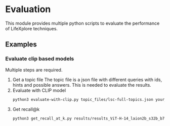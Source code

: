 # Evaluation

This module provides multiple python scripts to evaluate the performance of LifeXplore techniques.

## Examples

### Evaluate clip based models
Multiple steps are required.

1. Get a topic file
   The topic file is a json file with different queries with ids, hints and possible answers. 
   This is needed to evaluate the results.
2. Evaluate with CLIP model
   ```bash
   python3 evaluate-with-clip.py topic_files/lsc-full-topics.json your_faiss_folder --model_name ViT-H-14 --pretrained_name laion2b_s32b_b79k
   ```
3. Get recall@k
    ```bash
    python3 get_recall_at_k.py results/results_ViT-H-14_laion2b_s32b_b79k.json
    ```